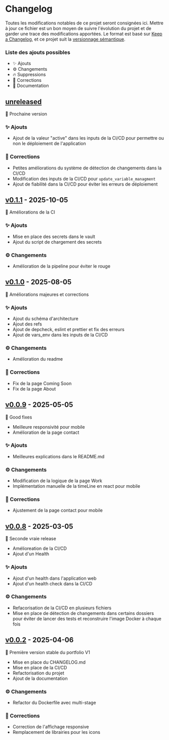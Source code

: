 # Changelog

Toutes les modifications notables de ce projet seront consignées ici.
Mettre à jour ce fichier est un bon moyen de suivre l'évolution du projet et de garder une trace des modifications apportées.
Le format est basé sur [Keep a Changelog](https://keepachangelog.com/en/1.0.0/), et ce projet suit la [versionnage sémantique](https://semver.org/spec/v2.0.0.html).

### Liste des ajouts possibles
- ✨ Ajouts
- ⚙️ Changements
- 🔥 Suppressions
- 🐛 Corrections
- 📝 Documentation

## [unreleased]
🎉 Prochaine version

### ✨ Ajouts
- Ajout de la valeur "active" dans les inputs de la CI/CD pour permettre ou non le déploiement de l'application

### 🐛 Corrections
- Petites améliorations du système de détection de changements dans la CI/CD
- Modification des inputs de la CI/CD pour `update_variable_managment`
- Ajout de fiabilité dans la CI/CD pour éviter les erreurs de déploiement


## [v0.1.1] - 2025-10-05
🎉 Améliorations de la CI

### ✨ Ajouts
- Mise en place des secrets dans le vault
- Ajout du script de chargement des secrets

### ⚙️ Changements
- Amélioration de la pipeline pour éviter le rouge

## [v0.1.0] - 2025-08-05
🎉 Améliorations majeures et corrections

### ✨ Ajouts
- Ajout du schéma d'architecture
- Ajout des refs
- Ajout de depcheck, eslint et prettier et fix des erreurs
- Ajout de vars_env dans les inputs de la CI/CD

### ⚙️ Changements
- Amélioration du readme

### 🐛 Corrections
- Fix de la page Coming Soon
- Fix de la page About


## [v0.0.9] - 2025-05-05
🎉 Good fixes

- Meilleure responsivité pour mobile
- Amélioration de la page contact

### ✨ Ajouts
- Meilleures explications dans le README.md

### ⚙️ Changements
- Modification de la logique de la page Work
- Implémentation manuelle de la timeLine en react pour mobile

### 🐛 Corrections
- Ajustement de la page contact pour mobile

## [v0.0.8] - 2025-03-05
🎉 Seconde vraie release

- Amélioreation de la CI/CD
- Ajout d'un Health

### ✨ Ajouts
- Ajout d'un health dans l'application web
- Ajout d'un health check dans la CI/CD

### ⚙️ Changements
- Refacorisation de la CI/CD en plusieurs fichiers
- Mise en place de détection de changements dans certains dossiers pour éviter de lancer des tests et reconstruire l'image Docker à chaque fois

## [v0.0.2] - 2025-04-06
🎉 Première version stable du portfolio V1

- Mise en place du CHANGELOG.md
- Mise en place de la CI/CD
- Refactorisation du projet
- Ajout de la documentation

### ⚙️ Changements
- Refactor du Dockerfile avec multi-stage

### 🐛 Corrections
- Correction de l'affichage responsive
- Remplacement de librairies pour les icons

[unreleased]: https://gitlab.com/web6464113/portfolio_v1/-/commits/main
[v0.1.1]: https://gitlab.com/web6464113/portfolio_v1/-/commits/v0.1.1
[v0.1.0]: https://gitlab.com/web6464113/portfolio_v1/-/commits/v0.1.0
[v0.0.9]: https://gitlab.com/web6464113/portfolio_v1/-/commits/v0.0.9
[v0.0.8]: https://gitlab.com/web6464113/portfolio_v1/-/commits/v0.0.8
[v0.0.2]: https://gitlab.com/web6464113/portfolio_v1/-/commits/v0.0.2


